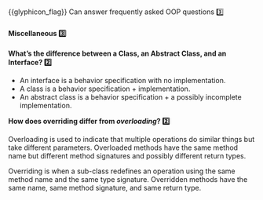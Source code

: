 <span id="prereqs"></span>

<span id="outcomes">{{glyphicon_flag}} Can answer frequently asked OOP questions :three:</span>

<div id="title">

#### Miscellaneous :three:

</div>

<div id="body">

**What’s the difference between a Class, an Abstract Class, and an Interface? :two:**

* An interface is a behavior specification with no implementation.
* A class is a behavior specification + implementation.
* An abstract class is a behavior specification + a possibly incomplete implementation.

**How does overriding differ from _overloading_? :two:**

Overloading is used to indicate that multiple operations do similar things but take different parameters. Overloaded methods have the same method name but different method signatures and possibly different return types.

Overriding is when a sub-class redefines an operation using the same method name and the same type signature. Overridden methods have the same name, same method signature, and same return type.

</div>

<div id="extras">
</div>